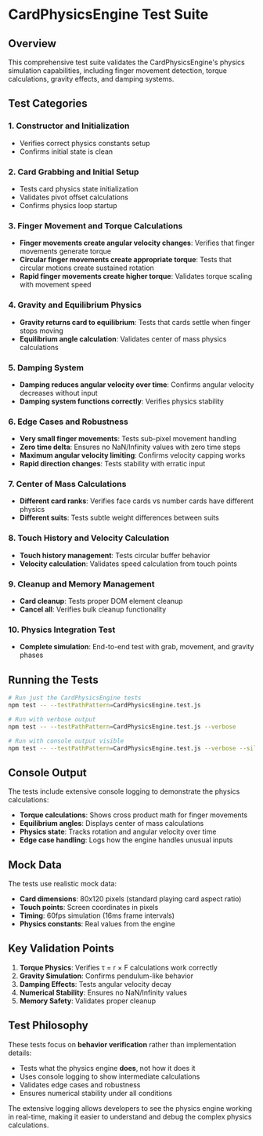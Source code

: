 # CardPhysicsEngine Test Suite

## Overview

This comprehensive test suite validates the CardPhysicsEngine's physics simulation capabilities, including finger movement detection, torque calculations, gravity effects, and damping systems.

## Test Categories

### 1. Constructor and Initialization
- Verifies correct physics constants setup
- Confirms initial state is clean

### 2. Card Grabbing and Initial Setup
- Tests card physics state initialization
- Validates pivot offset calculations
- Confirms physics loop startup

### 3. Finger Movement and Torque Calculations
- **Finger movements create angular velocity changes**: Verifies that finger movements generate torque
- **Circular finger movements create appropriate torque**: Tests that circular motions create sustained rotation
- **Rapid finger movements create higher torque**: Validates torque scaling with movement speed

### 4. Gravity and Equilibrium Physics
- **Gravity returns card to equilibrium**: Tests that cards settle when finger stops moving
- **Equilibrium angle calculation**: Validates center of mass physics calculations

### 5. Damping System
- **Damping reduces angular velocity over time**: Confirms angular velocity decreases without input
- **Damping system functions correctly**: Verifies physics stability

### 6. Edge Cases and Robustness
- **Very small finger movements**: Tests sub-pixel movement handling
- **Zero time delta**: Ensures no NaN/Infinity values with zero time steps
- **Maximum angular velocity limiting**: Confirms velocity capping works
- **Rapid direction changes**: Tests stability with erratic input

### 7. Center of Mass Calculations
- **Different card ranks**: Verifies face cards vs number cards have different physics
- **Different suits**: Tests subtle weight differences between suits

### 8. Touch History and Velocity Calculation
- **Touch history management**: Tests circular buffer behavior
- **Velocity calculation**: Validates speed calculation from touch points

### 9. Cleanup and Memory Management
- **Card cleanup**: Tests proper DOM element cleanup
- **Cancel all**: Verifies bulk cleanup functionality

### 10. Physics Integration Test
- **Complete simulation**: End-to-end test with grab, movement, and gravity phases

## Running the Tests

```bash
# Run just the CardPhysicsEngine tests
npm test -- --testPathPattern=CardPhysicsEngine.test.js

# Run with verbose output
npm test -- --testPathPattern=CardPhysicsEngine.test.js --verbose

# Run with console output visible
npm test -- --testPathPattern=CardPhysicsEngine.test.js --verbose --silent
```

## Console Output

The tests include extensive console logging to demonstrate the physics calculations:

- **Torque calculations**: Shows cross product math for finger movements
- **Equilibrium angles**: Displays center of mass calculations
- **Physics state**: Tracks rotation and angular velocity over time
- **Edge case handling**: Logs how the engine handles unusual inputs

## Mock Data

The tests use realistic mock data:
- **Card dimensions**: 80x120 pixels (standard playing card aspect ratio)
- **Touch points**: Screen coordinates in pixels
- **Timing**: 60fps simulation (16ms frame intervals)
- **Physics constants**: Real values from the engine

## Key Validation Points

1. **Torque Physics**: Verifies τ = r × F calculations work correctly
2. **Gravity Simulation**: Confirms pendulum-like behavior
3. **Damping Effects**: Tests angular velocity decay
4. **Numerical Stability**: Ensures no NaN/Infinity values
5. **Memory Safety**: Validates proper cleanup

## Test Philosophy

These tests focus on **behavior verification** rather than implementation details:
- Tests what the physics engine **does**, not how it does it
- Uses console logging to show intermediate calculations
- Validates edge cases and robustness
- Ensures numerical stability under all conditions

The extensive logging allows developers to see the physics engine working in real-time, making it easier to understand and debug the complex physics calculations.